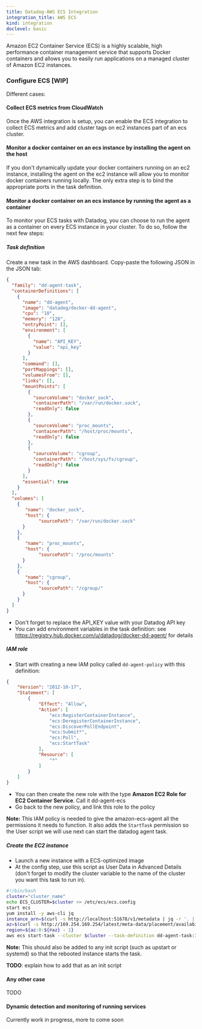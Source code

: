 ```yaml
---
title: Datadog-AWS ECS Integration
integration_title: AWS ECS
kind: integration
doclevel: basic
---
```


Amazon EC2 Container Service (ECS) is a highly scalable, high performance container management service that supports Docker containers and allows you to easily run applications on a managed cluster of Amazon EC2 instances.


### Configure ECS [WIP]

Different cases:


#### Collect ECS metrics from CloudWatch
Once the AWS integration is setup, you can enable the ECS integration to collect ECS metrics and add cluster tags on ec2 instances part of an ecs cluster.


#### Monitor a docker container on an ecs instance by installing the agent on the host
If you don't dynamically update your docker containers running on an ec2 instance, installing the agent on the ec2 instance will allow you to monitor docker containers running locally.
The only extra step is to bind the appropriate ports in the task definition.


#### Monitor a docker container on an ecs instance by running the agent as a container

To monitor your ECS tasks with Datadog, you can choose to run the agent as a container on every ECS instance in your cluster.
To do so, follow the next few steps:

##### Task definition

Create a new task in the AWS dashboard. Copy-paste the following JSON in the JSON tab:
```json
{
  "family": "dd-agent-task",
  "containerDefinitions": [
    {
      "name": "dd-agent",
      "image": "datadog/docker-dd-agent",
      "cpu": "10",
      "memory": "128",
      "entryPoint": [],
      "environment": [
        {
          "name": "API_KEY",
          "value": "api_key"
        }
      ],
      "command": [],
      "portMappings": [],
      "volumesFrom": [],
      "links": [],
      "mountPoints": [
        {
          "sourceVolume": "docker_sock",
          "containerPath": "/var/run/docker.sock",
          "readOnly": false
        },
        {
          "sourceVolume": "proc_mounts",
          "containerPath": "/host/proc/mounts",
          "readOnly": false
        },
        {
          "sourceVolume": "cgroup",
          "containerPath": "/host/sys/fs/cgroup",
          "readOnly": false
        }
      ],
      "essential": true
    }
  ],
  "volumes": [
    {
       "name": "docker_sock",
       "host": {
            "sourcePath": "/var/run/docker.sock"
      }
    },
    {
       "name": "proc_mounts",
       "host": {
            "sourcePath": "/proc/mounts"
      }
    },
    {
       "name": "cgroup",
       "host": {
            "sourcePath": "/cgroup/"
      }
    }
  ]
}
```

- Don't forget to replace the API_KEY value with your Datadog API key
- You can add environment variables in the task definition: see https://registry.hub.docker.com/u/datadog/docker-dd-agent/ for details

##### IAM role

- Start with creating a new IAM policy called `dd-agent-policy` with this definition:
```json
{
    "Version": "2012-10-17",
    "Statement": [
        {
            "Effect": "Allow",
            "Action": [
                "ecs:RegisterContainerInstance",
                "ecs:DeregisterContainerInstance",
                "ecs:DiscoverPollEndpoint",
                "ecs:Submit*",
                "ecs:Poll",
                "ecs:StartTask"
            ],
            "Resource": [
                "*"
            ]
        }
    ]
}
```
- You can then create the new role with the type **Amazon EC2 Role for EC2 Container Service**. Call it dd-agent-ecs
- Go back to the new policy, and link this role to the policy

**Note:** This IAM policy is needed to give the amazon-ecs-agent all the permissions it needs to function. It also adds the `StartTask` permission so the User script we will use next can start the datadog agent task.


##### Create the EC2 instance

- Launch a new instance with a ECS-optimized image
- At the config step, use this script as User Data in Advanced Details (don't forget to modify the cluster variable to the name of the cluster you want this task to run in).

```bash
#!/bin/bash
cluster="cluster_name"
echo ECS_CLUSTER=$cluster >> /etc/ecs/ecs.config
start ecs
yum install -y aws-cli jq
instance_arn=$(curl -s http://localhost:51678/v1/metadata | jq -r '. | .ContainerInstanceArn' | awk -F/ '{print $NF}' )
az=$(curl -s http://169.254.169.254/latest/meta-data/placement/availability-zone)
region=${az:0:${#az} - 1}
aws ecs start-task --cluster $cluster --task-definition dd-agent-task:1 --container-instances $instance_arn --region $region
```

**Note:** This should also be added to any init script (such as upstart or systemd) so that the rebooted instance starts the task.

**TODO**: explain how to add that as an init script


#### Any other case
TODO


#### Dynamic detection and monitoring of running services
Currently work in progress, more to come soon
